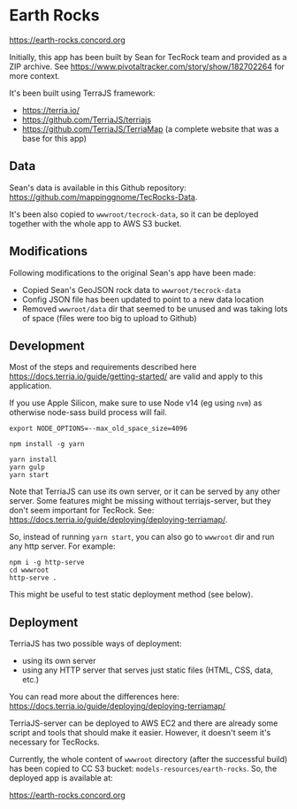 Earth Rocks
==========

https://earth-rocks.concord.org

Initially, this app has been built by Sean for TecRock team and provided as a ZIP archive.
See https://www.pivotaltracker.com/story/show/182702264 for more context.

It's been built using TerraJS framework:
- https://terria.io/
- https://github.com/TerriaJS/terriajs
- https://github.com/TerriaJS/TerriaMap (a complete website that was a base for this app)

## Data

Sean's data is available in this Github repository: https://github.com/mappinggnome/TecRocks-Data.

It's been also copied to `wwwroot/tecrock-data`, so it can be deployed together with the whole app to AWS S3 bucket.

## Modifications

Following modifications to the original Sean's app have been made:

- Copied Sean's GeoJSON rock data to `wwwroot/tecrock-data`
- Config JSON file has been updated to point to a new data location
- Removed `wwwroot/data` dir that seemed to be unused and was taking lots of space (files were too big to upload to Github)

## Development

Most of the steps and requirements described here https://docs.terria.io/guide/getting-started/ are valid
and apply to this application.

If you use Apple Silicon, make sure to use Node v14 (eg using `nvm`) as otherwise node-sass build process will fail.

```
export NODE_OPTIONS=--max_old_space_size=4096

npm install -g yarn

yarn install
yarn gulp
yarn start
```

Note that TerriaJS can use its own server, or it can be served by any other server. Some features might be missing
without terriajs-server, but they don't seem important for TecRock. See:
https://docs.terria.io/guide/deploying/deploying-terriamap/.

So, instead of running `yarn start`, you can also go to `wwwroot` dir and run any http server. For example:

```
npm i -g http-serve
cd wwwroot
http-serve .
```

This might be useful to test static deployment method (see below).

## Deployment

TerriaJS has two possible ways of deployment:
- using its own server
- using any HTTP server that serves just static files (HTML, CSS, data, etc.)

You can read more about the differences here:
https://docs.terria.io/guide/deploying/deploying-terriamap/

TerriaJS-server can be deployed to AWS EC2 and there are already some script and tools that should make it easier.
However, it doesn't seem it's necessary for TecRocks.

Currently, the whole content of `wwwroot` directory (after the successful build) has been copied to CC S3 bucket:
`models-resources/earth-rocks`. So, the deployed app is available at:

https://earth-rocks.concord.org
